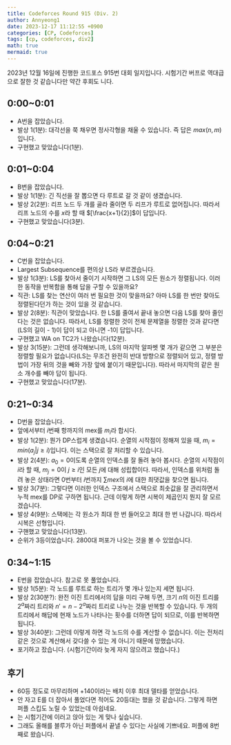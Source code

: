 ```yaml
---
title: Codeforces Round 915 (Div. 2)
author: Annyeong1
date: 2023-12-17 11:12:55 +0900
categories: [CP, Codeforces]
tags: [cp, codeforces, div2]
math: true
mermaid: true
---
```

2023년 12월 16일에 진행한 코드포스 915번 대회 일지입니다. 시험기간 버프로 역대급으로 잘한 것 같습니다만 약간 후회도 니다.

## 0:00~0:01
- A번을 잡았습니다.
- 발상 1(1분): 대각선을 쭉 채우면 정사각형을 채울 수 있습니다. 즉 답은 $max(n,m)$입니다.
- 구현했고 맞았습니다(1분).

## 0:01~0:04
- B번을 잡았습니다.
- 발상 1(1분): 긴 직선을 잘 뽑으면 다 루트로 갈 것 같이 생겼습니다.
- 발상 2(2분): 리프 노드 두 개를 골라 줄이면 두 리프가 루트로 없어집니다. 따라서 리프 노드의 수를 $x$라 할 때 $[\frac{x+1}{2}]$이 답입니다.
- 구현했고 맞았습니다(3분).

## 0:04~0:21
- C번을 잡았습니다.
- Largest Subsequence를 편의상 LS라 부르겠습니다.
- 발상 1(3분): LS를 찾아서 줄이기 시작하면 그 LS의 모든 원소가 정렬됩니다. 이러한 동작을 반복함을 통해 답을 구할 수 있을까요?
- 직관: LS를 찾는 연산이 여러 번 필요한 것이 맞을까요? 아마 LS를 한 번만 찾아도 정렬된다던가 하는 것이 있을 것 같습니다.
- 발상 2(8분): 직관이 맞았습니다. 한 LS를 줄여서 끝내 놓으면 다음 LS를 찾아 줄인다는 것은 없습니다. 따라서, LS를 정렬한 것이 전체 문제열을 정렬한 것과 같다면 (LS의 길이 - 1)이 답이 되고 아니면 -1이 답입니다.
- 구현했고 WA on TC2가 나왔습니다(12분).
- 발상 3(15분): 그런데 생각해보니까, LS의 마지막 알파벳 몇 개가 같으면 그 부분은 정렬할 필요가 없습니다(LS는 무조건 완전히 반대 방향으로 정렬되어 있고, 정렬 방법이 가장 뒤의 것을 빼와 가장 앞에 붙이기 때문입니다). 따라서 마지막의 같은 원소 개수를 빼야 답이 됩니다.
- 구현했고 맞았습니다(17분).

## 0:21~0:34
- D번을 잡았습니다.
- 앞에서부터 $i$번째 항까지의 mex를 $m_i$라 합시다.
- 발상 1(2분): 뭔가 DP스럽게 생겼습니다. 순열의 시작점이 정해져 있을 때, $m_i = min(a_j | j \geq i)$입니다. 이는 스택으로 잘 처리할 수 있습니다.
- 발상 2(4분): $a_0=0$이도록 순열의 인덱스를 잘 돌려 놓아 봅시다. 순열의 시작점이 $i$라 할 때, $m_j = 0$이 $j \geq i$인 모든 $j$에 대해 성립합이다. 따라서, 인덱스를 위처럼 돌려 놓은 상태라면 0번부터 $i$번까지 $\sum mex$의 $i$에 대한 최댓값을 찾으면 됩니다.
- 발상 3(7분): 그렇다면 이러한 인덱스 구조에서 스택으로 최솟값을 잘 관리하면서 누적 mex를 DP로 구하면 됩니다. 근데 이렇게 하면 시복이 제곱인지 뭔지 잘 모르겠습니다.
- 발상 4(9분): 스택에는 각 원소가 최대 한 번 들어오고 최대 한 번 나갑니다. 따라서 시복은 선형입니다.
- 구핸했고 맞았습니다(13분).
- 순위가 3등이었습니다. 2800대 퍼포가 나오는 것을 볼 수 있었습니다.

## 0:34~1:15
- E번을 잡았습니다. 참고로 못 풀었습니다.
- 발상 1(5분): 각 노드를 루트로 하는 트리가 몇 개나 있는지 세면 됩니다.
- 발상 2(30분?): 완전 이진 트리에서의 답을 미리 구해 두면, 크기 $n$의 이진 트리를 $2^a$짜리 트리와 $n'=n-2^a$짜리 트리로 나누는 것을 반복할 수 있습니다. 두 개의 트리에서 해답에 현재 노드가 나타나는 횟수를 더하면 답이 되므로, 이를 반복하면 됩니다.
- 발상 3(40분): 그런데 이렇게 하면 각 노드의 수를 계산할 수 없습니다. 이는 전처리 같은 것으로 계산해서 갖다쓸 수 있는 게 아니기 때문에 망했습니다.
- 포기하고 잤습니다. (시험기간이라 늦게 자지 않으려고 했습니다.)

## 후기
- 60등 정도로 마무리하며 +140이라는 배치 이후 최대 델타를 얻었습니다.
- 안 자고 E를 더 잡아서 풀었다면 적어도 20등대는 했을 것 같습니다. 그렇게 하면 퍼플 스킵도 노릴 수 있었는데 아쉽네요.
- 는 시험기간에 이러고 앉아 있는 게 맞나 싶습니다.
- 그래도 올해를 블루가 아닌 퍼플에서 끝낼 수 있다는 사실에 기쁘네요. 퍼플에 8번째로 왔습니다.

